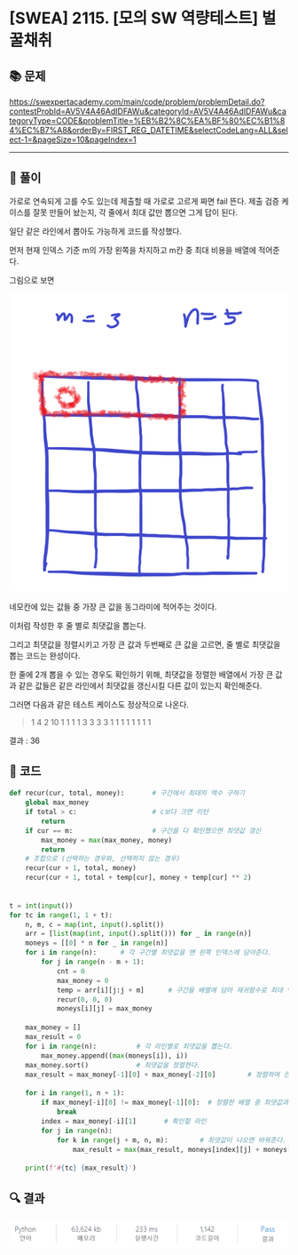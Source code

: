 # [SWEA] 2115. [모의 SW 역량테스트] 벌꿀채취

## 📚 문제

https://swexpertacademy.com/main/code/problem/problemDetail.do?contestProbId=AV5V4A46AdIDFAWu&categoryId=AV5V4A46AdIDFAWu&categoryType=CODE&problemTitle=%EB%B2%8C%EA%BF%80%EC%B1%84%EC%B7%A8&orderBy=FIRST_REG_DATETIME&selectCodeLang=ALL&select-1=&pageSize=10&pageIndex=1

---

## 📖 풀이

가로로 연속되게 고를 수도 있는데 제출할 때 가로로 고르게 짜면 fail 뜬다. 제출 검증 케이스를 잘못 만들어 놨는지, 각 줄에서 최대 값만 뽑으면 그게 답이 된다.

일단 같은 라인에서 뽑아도 가능하게 코드를 작성했다.

먼저 현재 인덱스 기준 m의 가장 왼쪽을 차지하고 m칸 중 최대 비용을 배열에 적어준다.

그림으로 보면

![image-20220401152209697](README.assets/image-20220401152209697.png)

네모칸에 있는 값들 중 가장 큰 값을 동그라미에 적어주는 것이다.

이처럼 작성한 후 줄 별로 최댓값을 뽑는다.

그리고 최댓값을 정렬시키고 가장 큰 값과 두번째로 큰 값을 고르면, 줄 별로 최댓값을 뽑는 코드는 완성이다.

한 줄에 2개 뽑을 수 있는 경우도 확인하기 위해, 최댓값을 정렬한 배열에서 가장 큰 값과 같은 값들은 같은 라인에서 최댓값을 갱신시킬 다른 값이 있는지 확인해준다.

그러면 다음과 같은 테스트 케이스도 정상적으로 나온다.

> 1
> 4 2 10
> 1 1 1 1
> 3 3 3 3
> 1 1 1 1
> 1 1 1 1

결과 : 36

## 📒 코드

```python
def recur(cur, total, money):       # 구간에서 최대의 액수 구하기
    global max_money
    if total > c:                   # c보다 크면 리턴
        return
    if cur == m:                    # 구간을 다 확인했으면 최댓값 갱신
        max_money = max(max_money, money)
        return
    # 조합으로 (선택하는 경우와, 선택하지 않는 경우)
    recur(cur + 1, total, money)
    recur(cur + 1, total + temp[cur], money + temp[cur] ** 2)


t = int(input())
for tc in range(1, 1 + t):
    n, m, c = map(int, input().split())
    arr = [list(map(int, input().split())) for _ in range(n)]
    moneys = [[0] * n for _ in range(n)]
    for i in range(n):      # 각 구간별 최댓값을 맨 왼쪽 인덱스에 담아준다.
        for j in range(n - m + 1):
            cnt = 0
            max_money = 0
            temp = arr[i][j:j + m]      # 구간을 배열에 담아 재귀함수로 최대 액수를 찾아준다.
            recur(0, 0, 0)
            moneys[i][j] = max_money

    max_money = []
    max_result = 0
    for i in range(n):          # 각 라인별로 최댓값을 뽑는다.
        max_money.append((max(moneys[i]), i))
    max_money.sort()            # 최댓값을 정렬한다.
    max_result = max_money[-1][0] + max_money[-2][0]        # 정렬하여 큰 순서로 2개 뽑아 더해준다.

    for i in range(1, n + 1):
        if max_money[-i][0] != max_money[-1][0]:  # 정렬한 배열 중 최댓값과 동일한 것이 여러 개 있으면 다 골라준다.  
            break
        index = max_money[-i][1]       # 확인할 라인
        for j in range(n):
            for k in range(j + m, n, m):        # 최댓값이 나오면 바꿔준다.
                max_result = max(max_result, moneys[index][j] + moneys[index][k])

    print(f'#{tc} {max_result}')
```

## 🔍 결과

![image-20220401152842673](README.assets/image-20220401152842673.png)
